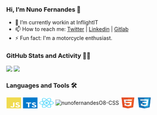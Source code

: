 ### Hi, I’m Nuno Fernandes 👋
- 🔭 I’m currently workin at InflightIT
- 📫 How to reach me: [Twitter](https://twitter.com/nunofernandesO8) | [Linkedin](https://www.linkedin.com/in/nunofernandesO8/) | [Gitlab](https://gitlab.com/nunofernandesO8)
- ⚡ Fun fact: I'm a motorcycle enthusiast.

### GitHub Stats and Activity 🕵️‍♂️
<div style="dispaly: flex">
  <img height="180em" src="https://github-readme-stats.vercel.app/api?username=nunofernandesO8&&show_icons=true&title_color=58a6ff&icon_color=58a6ff&text_color=ffffff&bg_color=0d1117">
  <img height="180em" src="https://github-readme-stats.vercel.app/api/top-langs/?line_height=20&title_color=58a6ff&icon_color=58a6ff&text_color=ffffff&bg_color=0d1117&username=nunofernandesO8&layout=compact">
</div>

### Languages and Tools 🛠️
<div style="display: inline_block">
  <img align="center" alt="nunofernandesO8-Js" height="30" width="40" src="https://raw.githubusercontent.com/devicons/devicon/master/icons/javascript/javascript-plain.svg">
  <img align="center" alt="nunofernandesO8-Ts" height="30" width="40" src="https://raw.githubusercontent.com/devicons/devicon/master/icons/typescript/typescript-plain.svg">
  <img align="center" alt="nunofernandesO8-React" height="30" width="40" src="https://raw.githubusercontent.com/devicons/devicon/master/icons/react/react-original.svg">
  <img align="center" alt="nunofernandesO8-CSS" height="40" width="40" src="https://upload.wikimedia.org/wikipedia/commons/thumb/c/cf/Angular_full_color_logo.svg/2048px-Angular_full_color_logo.svg.png">
  <img align="center" alt="nunofernandesO8-HTML" height="30" width="40" src="https://raw.githubusercontent.com/devicons/devicon/master/icons/html5/html5-original.svg">
  <img align="center" alt="nunofernandesO8-CSS" height="30" width="40" src="https://raw.githubusercontent.com/devicons/devicon/master/icons/css3/css3-original.svg">
</div>
